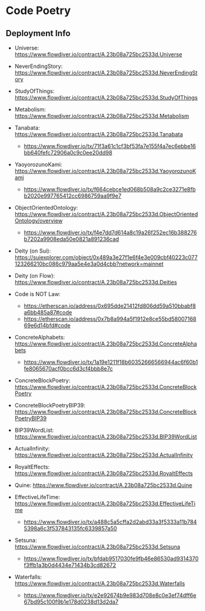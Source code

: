 # Code Poetry

## Deployment Info

- Universe: https://www.flowdiver.io/contract/A.23b08a725bc2533d.Universe

- NeverEndingStory: https://www.flowdiver.io/contract/A.23b08a725bc2533d.NeverEndingStory

- StudyOfThings: https://www.flowdiver.io/contract/A.23b08a725bc2533d.StudyOfThings

- Metabolism: https://www.flowdiver.io/contract/A.23b08a725bc2533d.Metabolism

- Tanabata: https://www.flowdiver.io/contract/A.23b08a725bc2533d.Tanabata
    - https://www.flowdiver.io/tx/71f3a61c1cf3bf53fa7e155f4a7ec6ebbe16bb640fefc72906a0c9c0ee20dd98

- YaoyorozunoKami: https://www.flowdiver.io/contract/A.23b08a725bc2533d.YaoyorozunoKami
    - https://www.flowdiver.io/tx/f664cebce1ed068b508a9c2ce3271e8fbb2020e997765412cc6986759aa9f9e7

- ObjectOrientedOntology: https://www.flowdiver.io/contract/A.23b08a725bc2533d.ObjectOrientedOntology/overview
    - https://www.flowdiver.io/tx/f4e7dd7d614a8c19a26f252ec16b388276b7202a9908eda50e0821a891236cad

- Deity (on Sui): https://suiexplorer.com/object/0x489a3e27f1e6f4e3e009cbf40223c077123266210bc086c979aa5e4e3a0d4cbb?network=mainnet

- Deity (on Flow): https://www.flowdiver.io/contract/A.23b08a725bc2533d.Deities

- Code is NOT Law:
    - https://etherscan.io/address/0x695dde21412fd806dd59a510bbabf8a6bb485a87#code
    - https://etherscan.io/address/0x7b8a994a5f1912e8ce55bd5800716869e6d14bfd#code

- ConcreteAlphabets: https://www.flowdiver.io/contract/A.23b08a725bc2533d.ConcreteAlphabets
    - https://www.flowdiver.io/tx/1a19e1211f18b60352666566944ac6f60b1fe8065670acf0bcc6d3cf4bbb8e7c

- ConcreteBlockPoetry: https://www.flowdiver.io/contract/A.23b08a725bc2533d.ConcreteBlockPoetry

- ConcreteBlockPoetryBIP39: https://www.flowdiver.io/contract/A.23b08a725bc2533d.ConcreteBlockPoetryBIP39

- BIP39WordList: https://www.flowdiver.io/contract/A.23b08a725bc2533d.BIP39WordList

- ActualInfinity: https://www.flowdiver.io/contract/A.23b08a725bc2533d.ActualInfinity

- RoyaltEffects: https://www.flowdiver.io/contract/A.23b08a725bc2533d.RoyaltEffects

- Quine: https://www.flowdiver.io/contract/A.23b08a725bc2533d.Quine

- EffectiveLifeTime: https://www.flowdiver.io/contract/A.23b08a725bc2533d.EffectiveLifeTime
    - https://www.flowdiver.io/tx/a488c5a5cffa2d2abd33a3f5333a11b7845398a6c3f537843135fc6339857a50

- Setsuna: https://www.flowdiver.io/contract/A.23b08a725bc2533d.Setsuna
    - https://www.flowdiver.io/tx/bfdab9517030fe9fb46e86530ad9314370f3ffb1a3b0d4434e71434b3cd82672

- Waterfalls: https://www.flowdiver.io/contract/A.23b08a725bc2533d.Waterfalls
    - https://www.flowdiver.io/tx/e2e92674b9e983d708e8c0e3ef74dff6e67bd95c100f9b1e178d0238d13d2da7
